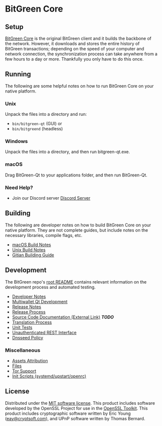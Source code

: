 BitGreen Core
==================

Setup
---------------------
[BitGreen Core](http://bitg.org) is the original BitGreen client and it builds the backbone of the network. However, it downloads and stores the entire history of BitGreen transactions; depending on the speed of your computer and network connection, the synchronization process can take anywhere from a few hours to a day or more. Thankfully you only have to do this once.

Running
---------------------
The following are some helpful notes on how to run BitGreen Core on your native platform.

### Unix

Unpack the files into a directory and run:

- `bin/bitgreen-qt` (GUI) or
- `bin/bitgreend` (headless)

### Windows

Unpack the files into a directory, and then run bitgreen-qt.exe.

### macOS

Drag BitGreen-Qt to your applications folder, and then run BitGreen-Qt.

### Need Help?

* Join our Discord server [Discord Server](https://discord.bitg.org)

Building
---------------------
The following are developer notes on how to build BitGreen Core on your native platform. They are not complete guides, but include notes on the necessary libraries, compile flags, etc.

- [macOS Build Notes](build-osx.md)
- [Unix Build Notes](build-unix.md)
- [Gitian Building Guide](gitian-building.md)

Development
---------------------
The BitGreen repo's [root README](https://github.com/bitgreen/bitgreen/blob/master/README.md) contains relevant information on the development process and automated testing.

- [Developer Notes](developer-notes.md)
- [Multiwallet Qt Development](multiwallet-qt.md)
- [Release Notes](release-notes.md)
- [Release Process](release-process.md)
- [Source Code Documentation (External Link)](https://dev.visucore.com/bitcoin/doxygen/) ***TODO***
- [Translation Process](translation_process.md)
- [Unit Tests](unit-tests.md)
- [Unauthenticated REST Interface](REST-interface.md)
- [Dnsseed Policy](dnsseed-policy.md)

### Miscellaneous
- [Assets Attribution](assets-attribution.md)
- [Files](files.md)
- [Tor Support](tor.md)
- [Init Scripts (systemd/upstart/openrc)](init.md)

License
---------------------
Distributed under the [MIT software license](/COPYING).
This product includes software developed by the OpenSSL Project for use in the [OpenSSL Toolkit](https://www.openssl.org/). This product includes
cryptographic software written by Eric Young ([eay@cryptsoft.com](mailto:eay@cryptsoft.com)), and UPnP software written by Thomas Bernard.
